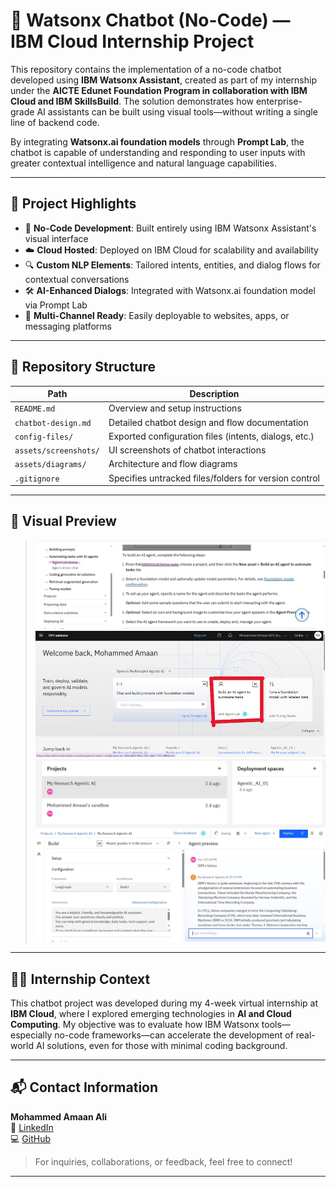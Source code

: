 # 🤖 Watsonx Chatbot (No-Code) — IBM Cloud Internship Project

This repository contains the implementation of a no-code chatbot developed using **IBM Watsonx Assistant**, created as part of my internship under the **AICTE Edunet Foundation Program in collaboration with IBM Cloud and IBM SkillsBuild**. The solution demonstrates how enterprise-grade AI assistants can be built using visual tools—without writing a single line of backend code.

By integrating **Watsonx.ai foundation models** through **Prompt Lab**, the chatbot is capable of understanding and responding to user inputs with greater contextual intelligence and natural language capabilities.

---

## 🌟 Project Highlights

- 🧠 **No-Code Development**: Built entirely using IBM Watsonx Assistant's visual interface
- ☁️ **Cloud Hosted**: Deployed on IBM Cloud for scalability and availability
- 🔍 **Custom NLP Elements**: Tailored intents, entities, and dialog flows for contextual conversations
- 🛠️ **AI-Enhanced Dialogs**: Integrated with Watsonx.ai foundation model via Prompt Lab
- 📲 **Multi-Channel Ready**: Easily deployable to websites, apps, or messaging platforms

---

## 📁 Repository Structure

| Path                         | Description                                                |
|------------------------------|------------------------------------------------------------|
| `README.md`                  | Overview and setup instructions                            |
| `chatbot-design.md`          | Detailed chatbot design and flow documentation             |
| `config-files/`              | Exported configuration files (intents, dialogs, etc.)      |
| `assets/screenshots/`        | UI screenshots of chatbot interactions                     |
| `assets/diagrams/`           | Architecture and flow diagrams                             |
| `.gitignore`                 | Specifies untracked files/folders for version control      |

---

## 📸 Visual Preview
>![Alt Text](Picture1.jpg)<br>
>![Alt Text](Picture2.png)<br>
>![Alt Text](Picture3.jpg)<br>
>![Alt Text](Picture4.jpg)<br>
---

## 🧑‍🎓 Internship Context

This chatbot project was developed during my 4-week virtual internship at **IBM Cloud**, where I explored emerging technologies in **AI and Cloud Computing**. My objective was to evaluate how IBM Watsonx tools—especially no-code frameworks—can accelerate the development of real-world AI solutions, even for those with minimal coding background.

---

## 📬 Contact Information

**Mohammed Amaan Ali**  
📎 [LinkedIn](https://www.linkedin.com/in/your-profile)  
💻 [GitHub](https://github.com/mohammedamaanali)

> For inquiries, collaborations, or feedback, feel free to connect!

---







